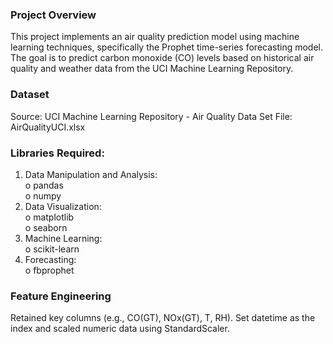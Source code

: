 ### Project Overview
This project implements an air quality prediction model using machine learning techniques, specifically the Prophet time-series forecasting model. The goal is to predict carbon monoxide (CO) levels based on historical air quality and weather data from the UCI Machine Learning Repository.

### Dataset
Source: UCI Machine Learning Repository - Air Quality Data Set
File: AirQualityUCI.xlsx

### Libraries Required:
1. Data Manipulation and Analysis:  
   o pandas  
   o numpy  
2. Data Visualization:  
   o matplotlib  
   o seaborn  
3. Machine Learning:  
   o scikit-learn  
4. Forecasting:  
   o fbprophet  


### Feature Engineering  
Retained key columns (e.g., CO(GT), NOx(GT), T, RH).
Set datetime as the index and scaled numeric data using StandardScaler.  

